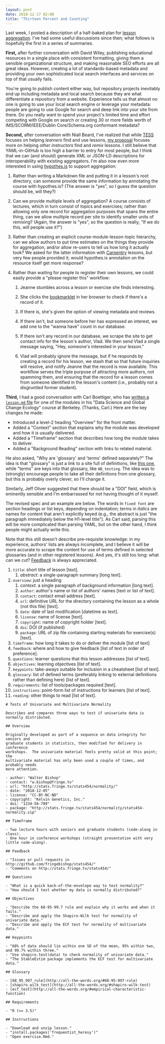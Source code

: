 ```yaml
---
layout: post
date: 2018-12-17 02:00
title: "Thirteen Percent and Counting"
---
```


Last week, I posted a description of a half-baked plan for [lesson
aggregation]({{site.github.url}}/2018/12/12/twelve-percent.html).  I've had some
useful discussions since then; what follows is hopefully the first in a series
of summaries.

**First,** after further conversation with David Wiley, publishing educational
resources in a single place with consistent formatting, giving them a sensible
organizational structure, and making reasonable SEO efforts are all great ideas.
However, creating a lot of standards-based metadata and providing your own
sophisticated local search interfaces and services on top of that usually fails.

You're going to publish content either way, but repository projects inevitably
end up including metadata and local search because they are what differentiate a
repository from a website.  Experience tells us that almost no one is going to
use your local search engine or leverage your metadata: people are going to use
Google for search and deep link into your site from there. Do you really want to
spend your project's limited time and effort competing with Google on search or
creating 30 or more fields worth of IMS/SCORM/IEEE/Dublin Core/Schema.org
conformant metadata?

**Second,** after conversation with Niall Beard, I've realized that while
[TESS](https://tess.elixir-europe.org/) focuses on helping *learners* find and
use lessons, [my proposal]({{site.github.url}}/2018/12/12/twelve-percent.html)
focuses more on helping *other instructors* find and *remix* lessons.  I still
believe that YAML-in-GitHub is too high a barrier to entry for most people, but
I think that we can (and should) generate XML or JSON-LD descriptions for
interoperability with existing aggregators.  I'm also now even more interested
in using [hypothes.is](https://web.hypothes.is/) to support aggregation:

1.  Rather than writing a Markdown file and putting it in a lesson's root
    directory, can someone provide the same information by annotating the course
    with hypothes.is?  (The answer is "yes", so I guess the question should be,
    will they?)

2.  Can we provide multiple levels of aggregation?  A course consists of
    lectures, which in turn consist of topics and exercises; rather than
    allowing only one record for aggregation purposes that spans the entire
    thing, can we allow multiple record per site to identify smaller units of
    remixing?  (Again, the answer is "yes", so the question is really, "If we do
    this, will people use it?")

3.  Rather than creating an explicit course-module-lesson-topic hierarchy, can
    we allow authors to put time estimates on the things they provide for
    aggregation, and/or allow re-users to tell us how long it actually took?  We
    asked for the latter information with [Carpentry](http://carpentries.org)
    lessons, but very few people provided it; would hypothes.is annotation on
    the resource itself get more response?

4.  Rather than waiting for people to register their own lessons, we could
    easily provide a "please register this" workflow:

    1.  Jeanne stumbles across a lesson or exercise she finds interesting.

    2.  She clicks the [bookmarklet](https://en.wikipedia.org/wiki/Bookmarklet)
        in her browser to check if there's a record of it.

    3.  If there is, she's given the option of viewing metadata and reviews.

    4.  If there isn't, but someone before her has expressed an interest, we add
        one to the "wanna have" count in our database.

    5.  If there isn't any record in our database, we scrape the site to get
        contact info for the lesson's author, Vlad.  We then send Vlad a single
	message saying, "Hey, someone's interested in your lesson."

    6.  Vlad will probably ignore the message, but if he responds by creating
        a record for his lesson, we stash that so that future inquiries will
	resolve, and notify Jeanne that the record is now available.  This
        workflow serves the triple purpose of attracting more authors, not
        spamming them, and ensuring that the record for a lesson comes from
        someone identified in the lesson's content (i.e., probably not a
        disgruntled former student).

**Third,** I had a good conversation with Carl Boettiger, who has [written a
`lesson.md` file](https://github.com/espm-157/climate-template/blob/master/lesson.md)
for one of the modules in his "Data Science and Global Change Ecology" course at
Berkeley.  (Thanks, Carl.)  Here are the key changes he made:

-   Introduced a level-2 heading "Overview" for the front matter.
-   Added a "Context" section that explains why the module was developed
    and how it is usually delivered.
-   Added a "Timeframe" section that describes how long the module takes to deliver.
-   Added a "Background Reading" section with links to related material.

He also asked, "Why are 'glossary' and 'terms' defined separately?"
The idea is that "glossary" is just a link to a site full of definitions,
like [this one](https://developers.google.com/machine-learning/glossary/),
while "terms" are keys into that glossary, like `AB_testing`.
The idea was to (strongly) encourage people to take all their definitions
from one glossary, but this is probably overly clever, so I'll change it.

Similarly, Jeff Oliver suggested that there should be a "DOI" field, which is
eminently sensible and I'm embarrassed for not having thought of it myself.

The revised spec and an example are below.  The words in `fixed font` are
section headings or list keys, depending on indentation; terms in *italics* are
names for content that aren't explicitly keyed (e.g., the abstract is just "the
paragraph immediately below the H1-level title").  As Carl said, parsing this
will be more complicated than parsing YAML, but on the other hand, I think
people might actually write this.

Note that this still doesn't describe pre-requisite knowledge: in my experience,
authors' lists are always incomplete, and I believe it will be more accurate to
scrape the content for use of terms defined in selected glossaries (and in other
registered lessons).  And yes, it's still too long: what can we cut?
[Feedback](mailto:gvwilson@third-bit.com) is always appreciated.

1.  `title`: short title of lesson [text].
    1.  *abstract*: a single-paragraph summary [long text].
1.  `overview`: just a heading
    1.  *context*: a single paragraph of background information [long text].
    1.  `author`: author's name or list of authors' names [text or list of text].
    1.  `contact`: contact email address [text].
    1.  `url`: definitive URL for the directory containing the lesson as a whole (not this file) [text].
    1.  `date`: date of last modification [datetime as text].
    1.  `license`: name of license [text].
    1.  `copyright`: name of copyright holder [text].
    1.	`doi`: DOI (if published)
    1.  `package`: URL of zip file containing starting materials for exercise(s) [text].
1.  `timeframe`: how long it takes to do or deliver the module [list of text]
1.  `feedback`: where and how to give feedback [list of text in order of preference].
1.  `questions`: learner questions that this lesson addresses [list of text].
1.  `objectives`: learning objectives [list of text].
1.  `keypoints`: take-aways suitable for inclusion in a cheatsheet [list of text].
1.  `glossary`: list of defined terms (preferably linking to external definitions rather than defining here) [list of text].
1.  `requirements`: list of tools/packages required [text].
1.  `instructions`: point-form list of instructions for learners [list of text].
1.  `reading`: other things to read [list of text].

```
# Tests of Univariate and Multivariate Normality

Describes and compares three ways to test if univariate data is normally distributed.

## Overview

Originally developed as part of a sequence on data integrity for seniors and
graduate students in statistics, then modified for delivery in conference
workshops.  The univariate material feels pretty solid at this point; the
multivariate material has only been used a couple of times, and probably needs
more attention.

- author: "Walter Bishop"
- contact: "w.bishop@fringe.tv"
- url: "http://stats.fringe.tv/stats454/normality/"
- date: "2018-12-05"
- license: "CC-BY-NC-ND"
- copyright: "Kelvin Genetics, Inc."
- doi: "1234-56-789"
- package: "http://stats.fringe.tv/stats454/normality/stats454-normality.zip"

## Timeframe

- Two lecture hours with seniors and graduate students (code-along in class).
- One hour in conference workshops (straight presentation with very little code-along).

## Feedback

- "Issues or pull requests in http://github.com/fringebishop/stats454/"
- "Comments on http://stats.fringe.tv/stats454/"

## Questions

- "What is a quick back-of-the-envelope way to test normality?"
- "How should I test whether my data is normally distributed?"

## Objectives

- "Describe the 68-95-99.7 rule and explain why it works and when it fails."
- "Describe and apply the Shapiro-Wilk test for normality of univariate data."
- "Describe and apply the ECF test for normality of multivariate data."

## Keypoints

- "68% of data should lie within one SD of the mean, 95% within two, and 99.7% within three."
- "Use shapiro.test(data) to check normality of univariate data."
- "The StableEstim package implements the ECF test for multivariate data."

## Glossary

- [68_95_997_rule](http://all-the-words.org/#68-95-997-rule)
- [shapiro_wilk_test](http://all-the-words.org/#shapiro-wilk-test)
- [ecf_test](http://all-the-words.org/#empirical-characteristic-function)

## Requirements

- "R (>= 3.5)"

## Instructions

- "Download and unzip lesson."
- "install.packages('frequentist_heresy')"
- "Open exercise.Rmd."
```
